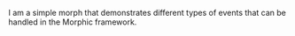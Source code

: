 I am a simple morph that demonstrates different types of events that can be handled in the Morphic framework.